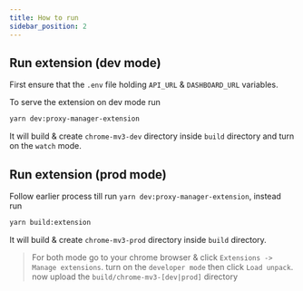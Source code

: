 ```yaml
---
title: How to run
sidebar_position: 2
---
```


## Run extension (dev mode)

First ensure that the `.env` file holding `API_URL` & `DASHBOARD_URL` variables.

To serve the extension on dev mode run

```bash
yarn dev:proxy-manager-extension
```

It will build & create `chrome-mv3-dev` directory inside `build` directory and turn on the `watch` mode.

## Run extension (prod mode)

Follow earlier process till run `yarn dev:proxy-manager-extension`, instead run

```bash
yarn build:extension
```

It will build & create `chrome-mv3-prod` directory inside `build` directory.

> For both mode go to your chrome browser & click `Extensions -> Manage extensions`. turn on the `developer mode` then click `Load unpack`. now upload the `build/chrome-mv3-[dev|prod]` directory
